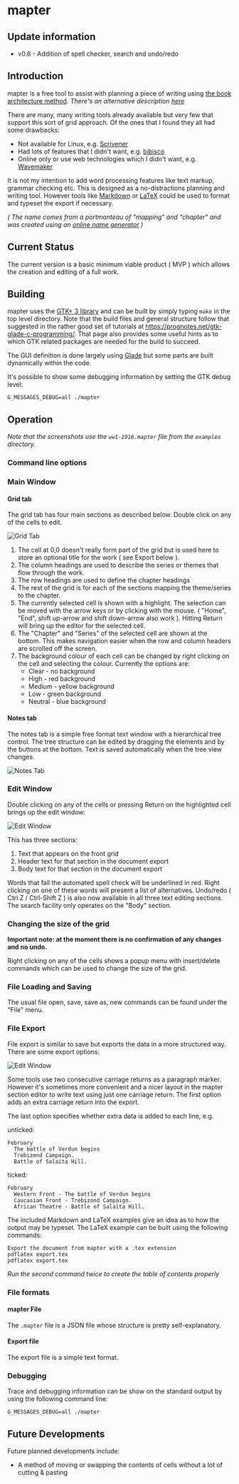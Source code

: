 # mapter

## Update information

* v0.6 - Addition of spell checker, search and undo/redo

## Introduction

mapter is a free tool to assist with planning a piece of writing using [the book architecture method](http://www.betternovelproject.com/blog/series-outline/). _There's an alternative description [here](https://thefriendlyeditor.com/tag/the-book-architecture-method/)_

There are many, many writing tools already available but very few that support this sort of grid approach. Of the ones that I found they all had some drawbacks:

* Not available for Linux, e.g. [Scrivener](https://www.literatureandlatte.com/scrivener/overview)
* Had lots of features that I didn't want, e.g. [bibisco](https://www.bibisco.com/)
* Online only or use web technologies which I didn't want, e.g. [Wavemaker](https://wavemaker.co.uk)

It is not my intention to add word processing features like text markup, grammar checking etc. This is designed as a no-distractions planning and writing tool. However tools like [Markdown](https://en.wikipedia.org/wiki/Markdown) or [LaTeX](https://www.latex-project.org/) could be used to format and typeset the export if necessary.

_( The name comes from a portmanteau of "mapping" and "chapter" and was created using an [online name generator](https://namelix.com/) )_

## Current Status

The current version is a basic minimum viable product ( MVP ) which allows the creation and editing of a full work.

## Building

mapter uses the [GTK+ 3 library](https://www.gtk.org/) and can be built by simply typing `make` in the top level directory. Note that the build files and general structure follow that suggested in the rather good set of tutorials at https://prognotes.net/gtk-glade-c-programming/. That page also provides some useful hints as to which GTK related packages are needed for the build to succeed.

The GUI definition is done largely using [Glade](https://glade.gnome.org/) but some parts are built dynamically within the code.

It's possible to show some debugging information by setting the GTK debug level:

`G_MESSAGES_DEBUG=all ./mapter`

## Operation

_Note that the screenshots use the `ww1-1916.mapter` file from the `examples` directory._

### Command line options

### Main Window

#### Grid tab

The grid tab has four main sections as described below. Double click on any of the cells to edit.

![Grid Tab](/doc-images/main-grid.png)

1. The cell at 0,0 doesn't really form part of the grid but is used here to store an optional title for the work ( see Export below ).
1. The column headings are used to describe the series or themes that flow through the work.
1. The row headings are used to define the chapter headings
1. The rest of the grid is for each of the sections mapping the theme/series to the chapter.
1. The currently selected cell is shown with a highlight. The selection can be moved with the arrow keys or by clicking with the mouse. ( "Home", "End", shift up-arrow and shift down-arrow also work ). Hitting Return will bring up the editor for the selected cell.
1. The "Chapter" and "Series" of the selected cell are shown at the bottom. This makes navigation easier when the row and column headers are scrolled off the screen.
1. The background colour of each cell can be changed by right clicking on the cell and selecting the colour.  Currently the options are:
    * Clear - no background
    * High - red background
    * Medium - yellow background
    * Low - green background
    * Neutral - blue background


#### Notes tab

The notes tab is a simple free format text window with a hierarchical tree control. The tree structure can be edited by dragging the elements and by the buttons at the bottom. Text is saved automatically when the tree view changes.

![Notes Tab](/doc-images/main-notes.png)

### Edit Window

Double clicking on any of the cells or pressing Return on the highlighted cell brings up the edit window:

![Edit Window](/doc-images/edit.png)

This has three sections:

1. Text that appears on the front grid
1. Header text for that section in the document export
1. Body text for that section in the document export

Words that fail the automated spell check will be underlined in red. Right clicking on one of these words will present a list of alternatives. Undo/redo ( Ctrl Z / Ctrl-Shift Z ) is also now available in all three text editing sections. The search facility only operates on the "Body" section.

### Changing the size of the grid

__Important note: at the moment there is no confirmation of any changes and no undo.__

Right clicking on any of the cells shows a popup menu with insert/delete commands which can be used to change the size of the grid.

### File Loading and Saving

The usual file open, save, save as, new commands can be found under the "File" menu.

### File Export

File export is similar to save but exports the data in a more structured way. There are some export options:

![Edit Window](/doc-images/export.png)

Some tools use two consecutive carriage returns as a paragraph marker. However it's sometimes more convenient and a nicer layout in the mapter section editor to write text using just one carriage return. The first option adds an extra carriage return into the export.

The last option specifies whether extra data is added to each line, e.g.

unticked:

````
February
  The battle of Verdun begins
  Trebizond Campaign.
  Battle of Salaita Hill.
````

ticked:

````
February
  Western Front - The battle of Verdun begins
  Caucasian Front - Trebizond Campaign.
  African Theatre - Battle of Salaita Hill.
````

The included Markdown and LaTeX examples give an idea as to how the output may be typeset. The LaTeX example can be built using the following commands:

````
Export the document from mapter with a .tex extension
pdflatex export.tex
pdflatex export.tex
````
_Run the second command twice to create the table of contents properly_

### File formats

#### mapter File

The `.mapter` file is a JSON file whose structure is pretty self-explanatory.

#### Export file

The export file is a simple text format.

### Debugging

Trace and debugging information can be show on the standard output by using the following command line:

`G_MESSAGES_DEBUG=all ./mapter`

## Future Developments

Future planned developments include:

* A method of moving or swapping the contents of cells without a lot of cutting & pasting
